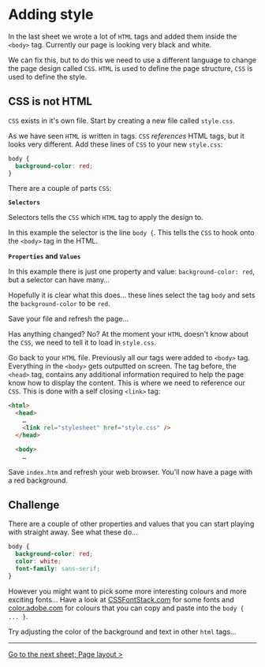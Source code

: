 # Adding style

In the last sheet we wrote a lot of `HTML` tags and added them inside the `<body>` tag. Currently our page is looking very black and white.

We can fix this, but to do this we need to use a different language to change the page design called `CSS`. `HTML` is used to define the page structure, `CSS` is used to define the style.

## CSS is not HTML

`CSS` exists in it's own file. Start by creating a new file called `style.css`.

As we have seen `HTML` is written in tags. `CSS` _references_ HTML tags, but it looks very different. Add these lines of `CSS` to your new `style.css`:

```css
body {
  background-color: red;
}
```

There are a couple of parts `CSS`:

**`Selectors`**

Selectors tells the `CSS` which `HTML` tag to apply the design to.

In this example the selector is the line `body {`. This tells the `CSS` to hook onto the `<body>` tag in the HTML.

**`Properties` and `Values`**

In this example there is just one property and value: `background-color: red`, but a selector can have many…

Hopefully it is clear what this does… these lines select the tag `body` and sets the `background-color` to be `red`.

Save your file and refresh the page…

Has anything changed? No? At the moment your `HTML` doesn't know about the `CSS`, we need to tell it to load in `style.css`.

Go back to your `HTML` file. Previously all our tags were added to `<body>` tag. Everything in the `<body>` gets outputted on screen. The tag before, the `<head>` tag, contains any additional information required to help the page know how to display the content. This is where we need to reference our `CSS`. This is done with a self closing `<link>` tag:

```html
<html>
  <head>
    …
    <link rel="stylesheet" href="style.css" />
  </head>

  <body>
    …
```

Save `index.htm` and refresh your web browser. You'll now have a page with a red background.

## Challenge

There are a couple of other properties and values that you can start playing with straight away. See what these do…

```CSS
body {
  background-color: red;
  color: white;
  font-family: sans-serif;
}
```

However you might want to pick some more interesting colours and more exciting fonts... Have a look at [CSSFontStack.com](http://cssfontstack.com) for some fonts and [color.adobe.com](http://color.adobe.com) for colours that you can copy and paste into the `body { ... }`.

Try adjusting the color of the background and text in other `html` tags…

---

[Go to the next sheet; Page layout >](2.1-page-layout.md)   
